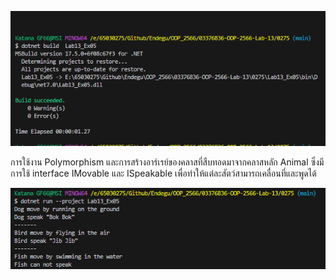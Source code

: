 ![alt text](image-10.png)


การใช้งาน Polymorphism และการสร้างอาร์เรย์ของคลาสที่สืบทอดมาจากคลาสหลัก Animal ซึ่งมีการใช้ interface IMovable และ ISpeakable เพื่อทำให้แต่ละสัตว์สามารถเคลื่อนที่และพูดได้

![alt text](image-11.png)